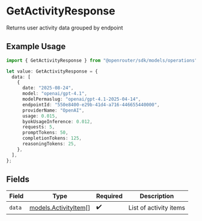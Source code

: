 # GetActivityResponse

Returns user activity data grouped by endpoint

## Example Usage

```typescript
import { GetActivityResponse } from "@openrouter/sdk/models/operations";

let value: GetActivityResponse = {
  data: [
    {
      date: "2025-08-24",
      model: "openai/gpt-4.1",
      modelPermaslug: "openai/gpt-4.1-2025-04-14",
      endpointId: "550e8400-e29b-41d4-a716-446655440000",
      providerName: "OpenAI",
      usage: 0.015,
      byokUsageInference: 0.012,
      requests: 5,
      promptTokens: 50,
      completionTokens: 125,
      reasoningTokens: 25,
    },
  ],
};
```

## Fields

| Field                                                 | Type                                                  | Required                                              | Description                                           |
| ----------------------------------------------------- | ----------------------------------------------------- | ----------------------------------------------------- | ----------------------------------------------------- |
| `data`                                                | [models.ActivityItem](../../models/activityitem.md)[] | :heavy_check_mark:                                    | List of activity items                                |